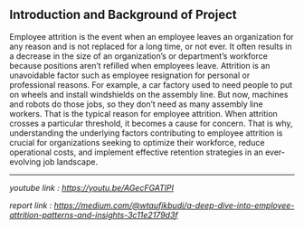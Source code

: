 ## **Introduction and Background of Project**
Employee attrition is the event when an employee leaves an organization for any reason and is not replaced for a long time, or not ever. It often results in a decrease in the size of an organization’s or department’s workforce because positions aren’t refilled when employees leave.
Attrition is an unavoidable factor such as employee resignation for personal or professional reasons. For example, a car factory used to need people to put on wheels and install windshields on the assembly line. But now, machines and robots do those jobs, so they don’t need as many assembly line workers. That is the typical reason for employee attrition.
When attrition crosses a particular threshold, it becomes a cause for concern. That is why, understanding the underlying factors contributing to employee attrition is crucial for organizations seeking to optimize their workforce, reduce operational costs, and implement effective retention strategies in an ever-evolving job landscape.
___
*youtube link : https://youtu.be/AGecFGATlPI*

*report link : https://medium.com/@wtaufikbudi/a-deep-dive-into-employee-attrition-patterns-and-insights-3c11e2179d3f*
